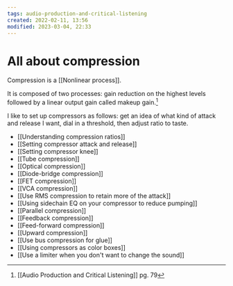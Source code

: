 ```yaml
---
tags: audio-production-and-critical-listening 
created: 2022-02-11, 13:56
modified: 2023-03-04, 22:33
---
```


# All about compression
Compression is a [[Nonlinear process]].

It is composed of two processes: gain reduction on the highest levels followed by a linear output gain called makeup gain.[^1]

I like to set up compressors as follows: get an idea of what kind of attack and release I want, dial in a threshold, then adjust ratio to taste.

- [[Understanding compression ratios]]
- [[Setting compressor attack and release]]
- [[Setting compressor knee]]
- [[Tube compression]]
- [[Optical compression]]
- [[Diode-bridge compression]]
- [[FET compression]]
- [[VCA compression]]
- [[Use RMS compression to retain more of the attack]]
- [[Using sidechain EQ on your compressor to reduce pumping]]
- [[Parallel compression]]
- [[Feedback compression]]
- [[Feed-forward compression]]
- [[Upward compression]]
- [[Use bus compression for glue]]
- [[Using compressors as color boxes]]
- [[Use a limiter when you don't want to change the sound]]

[^1]: [[Audio Production and Critical Listening]] pg. 79